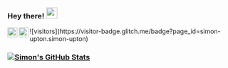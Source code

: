 ### Hey there! <img src="https://media.giphy.com/media/hvRJCLFzcasrR4ia7z/giphy.gif" width="25px">
<a href="https://www.linkedin.com/in/simon-upton-15853b239/">
  <img align="left" alt="Simon's Linkedin" width="22px" src="https://raw.githubusercontent.com/peterthehan/peterthehan/master/assets/linkedin.svg" />
</a>
<a href="https://discordapp.com/users/214496939226431489">
  <img align="left" alt="Simon's Discord" width="22px" src="https://raw.githubusercontent.com/peterthehan/peterthehan/master/assets/discord.svg" />
</a>
![visitors](https://visitor-badge.glitch.me/badge?page_id=simon-upton.simon-upton)

<br/>

### [![Simon's GitHub Stats](https://github-readme-stats.vercel.app/api?username=simon-upton&count_private=true&show_icons=true&theme=github_dark&hide_rank=false)](https://github.com/anuraghazra/github-readme-stats)
<!--
**simon-upton/simon-upton** is a ✨ _special_ ✨ repository because its `README.md` (this file) appears on your GitHub profile.

Here are some ideas to get you started:

- 🔭 I’m currently working on ...
- 🌱 I’m currently learning ...
- 👯 I’m looking to collaborate on ...
- 🤔 I’m looking for help with ...
- 💬 Ask me about ...
- 📫 How to reach me: ...
- 😄 Pronouns: ...
- ⚡ Fun fact: ...
-->

